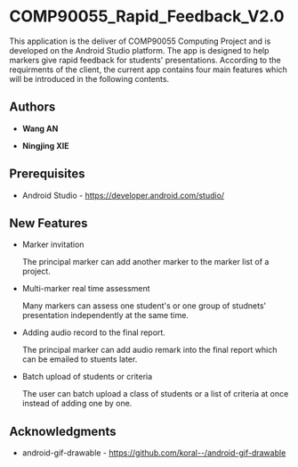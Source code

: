 # COMP90055_Rapid_Feedback_V2.0

This application is the deliver of COMP90055 Computing Project and is developed on the Android Studio platform. The app is designed to help markers give rapid feedback for students' presentations. According to the requirments of the client, the current app contains four main features which will be introduced in the following contents.

## Authors

+ **Wang AN**

+ **Ningjing XIE**

## Prerequisites

+ Android Studio - <https://developer.android.com/studio/>

## New Features

+ Marker invitation

  The principal marker can add another marker to the marker list of a project.

+ Multi-marker real time assessment 

  Many markers can assess one student's or one group of studnets' presentation independently at the same time.

+ Adding audio record to the final report.

  The principal marker can add audio remark into the final report which can be emailed to stuents later.
  
+ Batch upload of students or criteria
 
  The user can batch upload a class of students or a list of criteria at once instead of adding one by one.

## Acknowledgments

* android-gif-drawable - <https://github.com/koral--/android-gif-drawable>
